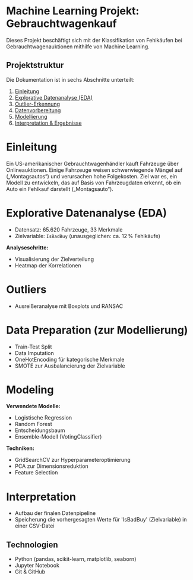 # Machine Learning Projekt: Gebrauchtwagenkauf

Dieses Projekt beschäftigt sich mit der Klassifikation von Fehlkäufen bei Gebrauchtwagenauktionen mithilfe von Machine Learning.

## Projektstruktur

Die Dokumentation ist in sechs Abschnitte unterteilt:

1. [Einleitung](docs/1.Einleitung.pdf)  
2. [Explorative Datenanalyse (EDA)](docs/2.EDA.pdf)  
3. [Outlier-Erkennung](docs/3.Outliers.pdf)  
4. [Datenvorbereitung](docs/4.Data_Preperation.pdf)  
5. [Modellierung](docs/5.Modeling.pdf)  
6. [Interpretation & Ergebnisse](docs/6.Interpretation.pdf)

# Einleitung

Ein US-amerikanischer Gebrauchtwagenhändler kauft Fahrzeuge über Onlineauktionen. Einige Fahrzeuge weisen schwerwiegende Mängel auf („Montagsautos“) und verursachen hohe Folgekosten.
Ziel war es, ein Modell zu entwickeln, das auf Basis von Fahrzeugdaten erkennt, ob ein Auto ein Fehlkauf darstellt („Montagsauto“).

# Explorative Datenanalyse (EDA)

- Datensatz: 65.620 Fahrzeuge, 33 Merkmale  
- Zielvariable: `IsBadBuy` (unausgeglichen: ca. 12 % Fehlkäufe)

**Analyseschritte:**
- Visualisierung der Zielverteilung  
- Heatmap der Korrelationen

# Outliers

- Ausreißeranalyse mit Boxplots und RANSAC  

# Data Preparation (zur Modellierung)

- Train-Test Split
- Data Imputation
- OneHotEncoding für kategorische Merkmale
- SMOTE zur Ausbalancierung der Zielvariable 

# Modeling

**Verwendete Modelle:**
- Logistische Regression  
- Random Forest  
- Entscheidungsbaum  
- Ensemble-Modell (VotingClassifier)

**Techniken:**
 
- GridSearchCV zur Hyperparameteroptimierung  
- PCA zur Dimensionsreduktion
- Feature Selection

# Interpretation

- Aufbau der finalen Datenpipeline
- Speicherung die vorhergesagten Werte für 'IsBadBuy' (Zielvariable) in einer CSV-Datei

## Technologien

- Python (pandas, scikit-learn, matplotlib, seaborn)
- Jupyter Notebook
- Git & GitHub


